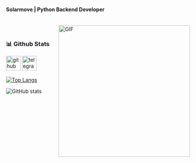 #### Solarmove | Python Backend Developer
<br/>
<img align="right" alt="GIF" src="https://user-images.githubusercontent.com/74038190/225813708-98b745f2-7d22-48cf-9150-083f1b00d6c9.gif" width="360px"/>
<br/>

### 📊 Github Stats
[<img src='https://cdn.jsdelivr.net/npm/simple-icons@3.0.1/icons/github.svg' alt='github' height='40'>](https://github.com/solarmove)  [<img src='https://cdn.jsdelivr.net/npm/simple-icons@3.0.1/icons/telegram.svg' alt='telegram' height='40'>](t.me/fastflow_it)  

[![Top Langs](https://github-readme-stats.vercel.app/api/top-langs/?username=solarmove&theme=transparent)](https://github.com/anuraghazra/github-readme-stats)

![GitHub stats](https://github-readme-stats.vercel.app/api?username=solarmove&show_icons=true&theme=transparent)  

